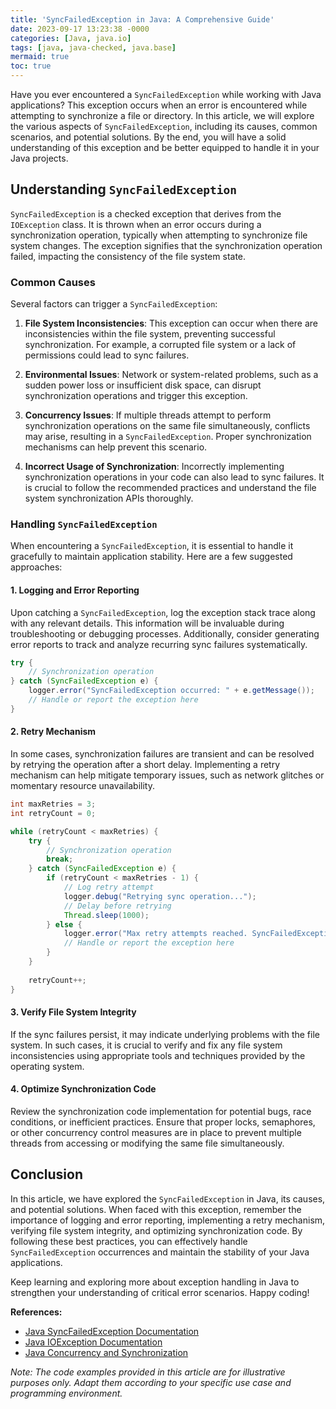 ```yaml
---
title: 'SyncFailedException in Java: A Comprehensive Guide'
date: 2023-09-17 13:23:38 -0000
categories: [Java, java.io]
tags: [java, java-checked, java.base]
mermaid: true
toc: true
---
```



Have you ever encountered a `SyncFailedException` while working with Java applications? This exception occurs when an error is encountered while attempting to synchronize a file or directory. In this article, we will explore the various aspects of `SyncFailedException`, including its causes, common scenarios, and potential solutions. By the end, you will have a solid understanding of this exception and be better equipped to handle it in your Java projects.

## Understanding `SyncFailedException`

`SyncFailedException` is a checked exception that derives from the `IOException` class. It is thrown when an error occurs during a synchronization operation, typically when attempting to synchronize file system changes. The exception signifies that the synchronization operation failed, impacting the consistency of the file system state.

### Common Causes

Several factors can trigger a `SyncFailedException`:

1. **File System Inconsistencies**: This exception can occur when there are inconsistencies within the file system, preventing successful synchronization. For example, a corrupted file system or a lack of permissions could lead to sync failures.

2. **Environmental Issues**: Network or system-related problems, such as a sudden power loss or insufficient disk space, can disrupt synchronization operations and trigger this exception.

3. **Concurrency Issues**: If multiple threads attempt to perform synchronization operations on the same file simultaneously, conflicts may arise, resulting in a `SyncFailedException`. Proper synchronization mechanisms can help prevent this scenario.

4. **Incorrect Usage of Synchronization**: Incorrectly implementing synchronization operations in your code can also lead to sync failures. It is crucial to follow the recommended practices and understand the file system synchronization APIs thoroughly.

### Handling `SyncFailedException`

When encountering a `SyncFailedException`, it is essential to handle it gracefully to maintain application stability. Here are a few suggested approaches:

#### 1. Logging and Error Reporting

Upon catching a `SyncFailedException`, log the exception stack trace along with any relevant details. This information will be invaluable during troubleshooting or debugging processes. Additionally, consider generating error reports to track and analyze recurring sync failures systematically.

```java
try {
    // Synchronization operation
} catch (SyncFailedException e) {
    logger.error("SyncFailedException occurred: " + e.getMessage());
    // Handle or report the exception here
}
```

#### 2. Retry Mechanism

In some cases, synchronization failures are transient and can be resolved by retrying the operation after a short delay. Implementing a retry mechanism can help mitigate temporary issues, such as network glitches or momentary resource unavailability.

```java
int maxRetries = 3;
int retryCount = 0;

while (retryCount < maxRetries) {
    try {
        // Synchronization operation
        break;
    } catch (SyncFailedException e) {
        if (retryCount < maxRetries - 1) {
            // Log retry attempt
            logger.debug("Retrying sync operation...");
            // Delay before retrying
            Thread.sleep(1000);
        } else {
            logger.error("Max retry attempts reached. SyncFailedException: " + e.getMessage());
            // Handle or report the exception here
        }
    }
    
    retryCount++;
}
```

#### 3. Verify File System Integrity

If the sync failures persist, it may indicate underlying problems with the file system. In such cases, it is crucial to verify and fix any file system inconsistencies using appropriate tools and techniques provided by the operating system.

#### 4. Optimize Synchronization Code

Review the synchronization code implementation for potential bugs, race conditions, or inefficient practices. Ensure that proper locks, semaphores, or other concurrency control measures are in place to prevent multiple threads from accessing or modifying the same file simultaneously.

## Conclusion

In this article, we have explored the `SyncFailedException` in Java, its causes, and potential solutions. When faced with this exception, remember the importance of logging and error reporting, implementing a retry mechanism, verifying file system integrity, and optimizing synchronization code. By following these best practices, you can effectively handle `SyncFailedException` occurrences and maintain the stability of your Java applications.

Keep learning and exploring more about exception handling in Java to strengthen your understanding of critical error scenarios. Happy coding!

**References:**

- [Java SyncFailedException Documentation](https://docs.oracle.com/javase/8/docs/api/java/io/SyncFailedException.html)
- [Java IOException Documentation](https://docs.oracle.com/javase/8/docs/api/java/io/IOException.html)
- [Java Concurrency and Synchronization](https://docs.oracle.com/javase/tutorial/essential/concurrency/sync.html)

*Note: The code examples provided in this article are for illustrative purposes only. Adapt them according to your specific use case and programming environment.*